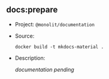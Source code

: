 ## docs:prepare

-   Project: `@monolit/documentation`
-   Source:

    ```shell
    docker build -t mkdocs-material .
    ```

-   Description:

    _documentation pending_

